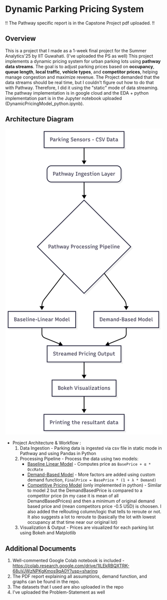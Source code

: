 # Dynamic Parking Pricing System
  !! The Pathway specific report is in the Capstone Project pdf uploaded. !!

## Overview
This is a project that I made as a 1-week final project for the Summer Analytics'25 by IIT Guwahati. (I've uploaded the PS as well)
This project implements a dynamic pricing system for urban parking lots using **pathway data streams**. The goal is to adjust parking prices based on **occupancy**, **queue length**, **local traffic**, **vehicle types**, and **competitor prices**, helping manage congestion and maximize revenue.
The Project demanded that the data streams should be real time, but I couldn't figure out how to do that with Pathway. Therefore, I did it using the "static" mode of data streaming.
The pathway implementation is in google cloud and the EDA + python implementation part is in the Jupyter notebook uploaded (DynamicPricingModel_python.ipynb).

## Architecture Diagram
![](./misc./Architecture_Diagram.png)

- Project Architecture & Workflow :
  1. Data Ingestion - Parking data is ingested via csv file in static mode in Pathway and using Pandas in Python
  2. Processing Pipeline - Process the data using two models:
     - <ins>Baseline Linear Model</ins> - Computes price as `BasePrice + α * OccRate`
     - <ins>Demand-Based Model</ins> - More factors are added using custom demand function, `FinalPrice = BasePrice * (1 + λ * Demand)`
     - <ins>Competitive Pricing Model</ins> (only implemented in python) - Similar to model 2 but the DemandBasedPrice is compared to a competitor price (in my case it is mean of all DemandBasedPrices) and then a minimum of original demand based price and (mean competitors price -0.5 USD) is choosen. I also added the reRouting column/logic that tells to reroute or not. It also suggests a lot to reroute to (basically the lot with lowest occupancy at that time near our original lot)
  4. Visualization & Output - Prices are visualized for each parking lot using Bokeh and Matplotlib

## Additional Documents
 1. Well-commented Google Colab notebook is included - https://colab.research.google.com/drive/1ILEkRBQXTRK-68uVJWzNPKgKmos9qA0Y?usp=sharing
 2. The PDF report explaining all assumptions, demand function, and graphs can be found in the repo.
 3. The datasets that I used are also uploaded in the repo
 4. I've uploaded the Problem-Statement as well
